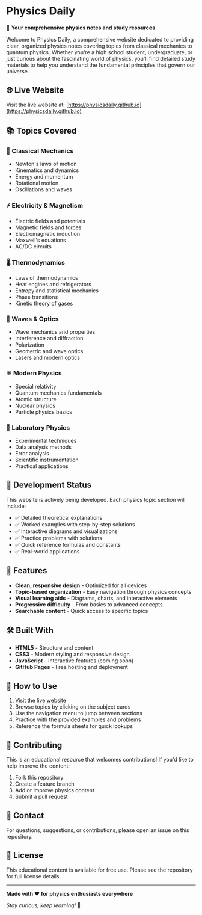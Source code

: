 # Physics Daily

🔬 **Your comprehensive physics notes and study resources**

Welcome to Physics Daily, a comprehensive website dedicated to providing clear, organized physics notes covering topics from classical mechanics to quantum physics. Whether you're a high school student, undergraduate, or just curious about the fascinating world of physics, you'll find detailed study materials to help you understand the fundamental principles that govern our universe.

## 🌐 Live Website

Visit the live website at: [https://physicsdaily.github.io](https://physicsdaily.github.io)

## 📚 Topics Covered

### 🔧 Classical Mechanics
- Newton's laws of motion
- Kinematics and dynamics
- Energy and momentum
- Rotational motion
- Oscillations and waves

### ⚡ Electricity & Magnetism
- Electric fields and potentials
- Magnetic fields and forces
- Electromagnetic induction
- Maxwell's equations
- AC/DC circuits

### 🌡️ Thermodynamics
- Laws of thermodynamics
- Heat engines and refrigerators
- Entropy and statistical mechanics
- Phase transitions
- Kinetic theory of gases

### 🌊 Waves & Optics
- Wave mechanics and properties
- Interference and diffraction
- Polarization
- Geometric and wave optics
- Lasers and modern optics

### ⚛️ Modern Physics
- Special relativity
- Quantum mechanics fundamentals
- Atomic structure
- Nuclear physics
- Particle physics basics

### 🔬 Laboratory Physics
- Experimental techniques
- Data analysis methods
- Error analysis
- Scientific instrumentation
- Practical applications

## 🚧 Development Status

This website is actively being developed. Each physics topic section will include:

- ✅ Detailed theoretical explanations
- ✅ Worked examples with step-by-step solutions
- ✅ Interactive diagrams and visualizations
- ✅ Practice problems with solutions
- ✅ Quick reference formulas and constants
- ✅ Real-world applications

## 🎯 Features

- **Clean, responsive design** - Optimized for all devices
- **Topic-based organization** - Easy navigation through physics concepts
- **Visual learning aids** - Diagrams, charts, and interactive elements
- **Progressive difficulty** - From basics to advanced concepts
- **Searchable content** - Quick access to specific topics

## 🛠️ Built With

- **HTML5** - Structure and content
- **CSS3** - Modern styling and responsive design
- **JavaScript** - Interactive features (coming soon)
- **GitHub Pages** - Free hosting and deployment

## 📖 How to Use

1. Visit the [live website](https://physicsdaily.github.io)
2. Browse topics by clicking on the subject cards
3. Use the navigation menu to jump between sections
4. Practice with the provided examples and problems
5. Reference the formula sheets for quick lookups

## 🤝 Contributing

This is an educational resource that welcomes contributions! If you'd like to help improve the content:

1. Fork this repository
2. Create a feature branch
3. Add or improve physics content
4. Submit a pull request

## 📧 Contact

For questions, suggestions, or contributions, please open an issue on this repository.

## 📄 License

This educational content is available for free use. Please see the repository for full license details.

---

**Made with ❤️ for physics enthusiasts everywhere**

*Stay curious, keep learning!* 🌟
